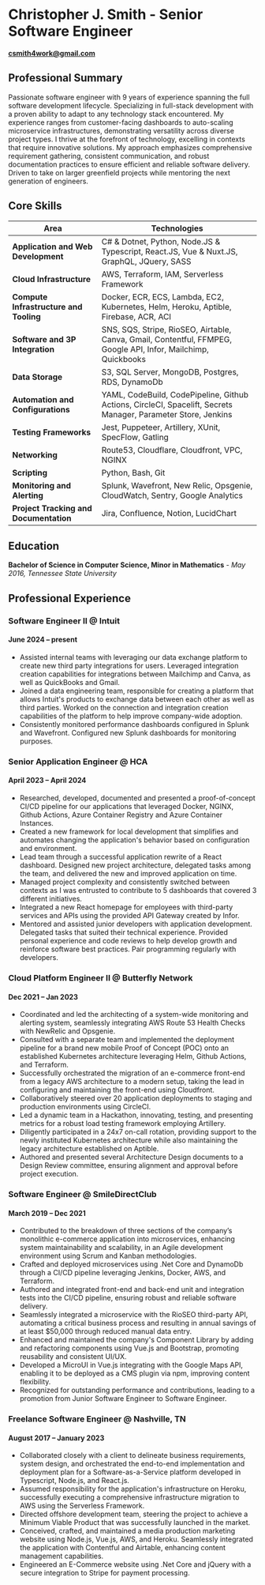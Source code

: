 # **Christopher J. Smith** - Senior Software Engineer

**csmith4work@gmail.com**

## Professional Summary
Passionate software engineer with 9 years of experience spanning the full software development lifecycle. Specializing in full-stack development with a proven ability to adapt to any technology stack encountered. My experience ranges from customer-facing dashboards to auto-scaling microservice infrastructures, demonstrating versatility across diverse project types. I thrive at the forefront of technology, excelling in contexts that require innovative solutions. My approach emphasizes comprehensive requirement gathering, consistent communication, and robust documentation practices to ensure efficient and reliable software delivery. Driven to take on larger greenfield projects while mentoring the next generation of engineers.

## Core Skills

| Area                               | Technologies                                                                                      |
|------------------------------------|---------------------------------------------------------------------------------------------------|
| **Application and Web Development**| C# & Dotnet, Python, Node.JS & Typescript, React.JS, Vue & Nuxt.JS, GraphQL, JQuery, SASS           |
| **Cloud Infrastructure**           | AWS, Terraform, IAM, Serverless Framework                                                                              |
| **Compute Infrastructure and Tooling** | Docker, ECR, ECS, Lambda, EC2, Kubernetes, Helm, Heroku, Aptible, Firebase, ACR, ACI                                    |
| **Software and 3P Integration**           | SNS, SQS, Stripe, RioSEO, Airtable, Canva, Gmail, Contentful, FFMPEG, Google API, Infor, Mailchimp, Quickbooks                    |
| **Data Storage**                   | S3, SQL Server, MongoDB, Postgres, RDS, DynamoDb                                                 |
| **Automation and Configurations**  | YAML, CodeBuild, CodePipeline, Github Actions, CircleCI, Spacelift, Secrets Manager, Parameter Store, Jenkins |
| **Testing Frameworks**             | Jest, Puppeteer, Artillery, XUnit, SpecFlow, Gatling                                                      |
| **Networking**                     | Route53, Cloudflare, Cloudfront, VPC, NGINX                                                      |
| **Scripting**                      | Python, Bash, Git                                                                                 |
| **Monitoring and Alerting**        | Splunk, Wavefront, New Relic, Opsgenie, CloudWatch, Sentry, Google Analytics                                         |
| **Project Tracking and Documentation** | Jira, Confluence, Notion, LucidChart                                                   |





## Education

**Bachelor of Science in Computer Science, Minor in Mathematics** *- May 2016,
Tennessee State University*

## Professional Experience

### Software Engineer II @ Intuit
#### June 2024 – present

- Assisted internal teams with leveraging our data exchange platform to create new third party integrations for users. Leveraged integration creation capabilities for integrations between Mailchimp and Canva, as well as QuickBooks and Gmail. 
- Joined a data engineering team, responsible for creating a platform that allows Intuit's products to exchange data between each other as well as third parties. Worked on the connection and integration creation capabilities of the platform to help improve company-wide adoption.
- Consistently monitored performance dashboards configured in Splunk and Wavefront. Configured new Splunk dashboards for monitoring purposes.

### Senior Application Engineer @ HCA
#### April 2023 – April 2024
- Researched, developed, documented and presented a proof-of-concept CI/CD pipeline for our applications that leveraged Docker, NGINX, Github Actions, Azure Container Registry and Azure Container Instances.
- Created a new framework for local development that simplifies and automates changing the application's behavior based on configuration and environment. 
- Lead team through a successful application rewrite of a React dashboard. Designed new project architecture, delegated tasks among the team, and delivered the new and improved application on time. 
- Managed project complexity and consistently switched between contexts as I was entrusted to contribute to 5 dashboards that covered 3 different initiatives.
- Integrated a new React homepage for employees with third-party services and APIs using the provided API Gateway created by Infor.
- Mentored and assisted junior developers with application development. Delegated tasks that suited their technical experience. Provided personal experience and code reviews to help develop growth and reinforce software best practices. Pair programming regularly with developers.

### Cloud Platform Engineer II @ Butterfly Network
#### Dec 2021 – Jan 2023

- Coordinated and led the architecting of a system-wide monitoring and alerting system, seamlessly integrating AWS Route 53 Health Checks with NewRelic and Opsgenie.
- Consulted with a separate team and implemented the deployment pipeline for a brand new mobile Proof of Concept (POC) onto an established Kubernetes architecture leveraging Helm, Github Actions, and Terraform.
- Successfully orchestrated the migration of an e-commerce front-end from a legacy AWS architecture to a modern setup, taking the lead in configuring and maintaining the front-end using Cloudfront.
- Collaboratively steered over 20 application deployments to staging and production environments using CircleCI.
- Led a dynamic team in a Hackathon, innovating, testing, and presenting metrics for a robust load testing framework employing Artillery.
- Diligently participated in a 24x7 on-call rotation, providing support to the newly instituted Kubernetes architecture while also maintaining the legacy architecture established on Aptible.
- Authored and presented several Architecture Design documents to a Design Review committee, ensuring alignment and approval before project execution.

### Software Engineer @ SmileDirectClub
#### March 2019 – Dec 2021

- Contributed to the breakdown of three sections of the company’s monolithic e-commerce application into microservices, enhancing system maintainability and scalability, in an Agile development environment using Scrum and Kanban methodologies.
- Crafted and deployed microservices using .Net Core and DynamoDb through a CI/CD pipeline leveraging Jenkins, Docker, AWS, and Terraform.
- Authored and integrated front-end and back-end unit and integration tests into the CI/CD pipeline, ensuring robust and reliable software delivery.
- Seamlessly integrated a microservice with the RioSEO third-party API, automating a critical business process and resulting in annual savings of at least $50,000 through reduced manual data entry.
- Enhanced and maintained the company's Component Library by adding and refactoring components using Vue.js and Bootstrap, promoting reusability and consistent UI/UX.
- Developed a MicroUI in Vue.js integrating with the Google Maps API, enabling it to be deployed as a CMS plugin via npm, improving content flexibility.
- Recognized for outstanding performance and contributions, leading to a promotion from Junior Software Engineer to Software Engineer.

### Freelance Software Engineer @ Nashville, TN
#### August 2017 – January 2023

- Collaborated closely with a client to delineate business requirements, system design, and orchestrated the end-to-end implementation and deployment plan for a Software-as-a-Service platform developed in Typescript, Node.js, and React.js.
- Assumed responsibility for the application's infrastructure on Heroku, successfully executing a comprehensive infrastructure migration to AWS using the Serverless Framework.
- Directed offshore development team, steering the project to achieve a Minimum Viable Product that was successfully launched in the market.
- Conceived, crafted, and maintained a media production marketing website using Node.js, Vue.js, AWS, and Heroku. Seamlessly integrated the application with Contentful and Airtable, enhancing content management capabilities.
- Engineered an E-Commerce website using .Net Core and jQuery with a secure integration to Stripe for payment processing.